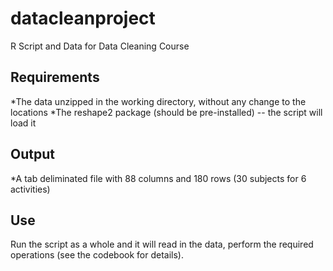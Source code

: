 datacleanproject
================

R Script and Data for Data Cleaning Course

Requirements
------------

*The data unzipped in the working directory, without any change to the locations
*The reshape2 package (should be pre-installed) -- the script will load it

Output
------

*A tab deliminated file with 88 columns and 180 rows (30 subjects for 6 activities)

Use
---

Run the script as a whole and it will read in the data, perform the required operations (see the codebook for details).
